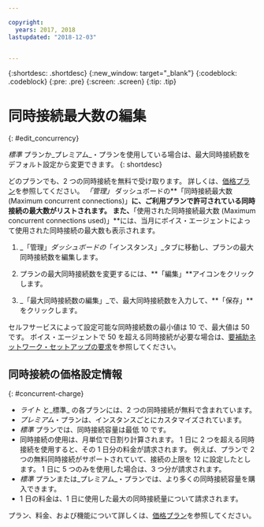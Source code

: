 ```yaml
---

copyright:
  years: 2017, 2018
lastupdated: "2018-12-03"


---
```


{:shortdesc: .shortdesc}
{:new_window: target="_blank"}
{:codeblock: .codeblock}
{:pre: .pre}
{:screen: .screen}
{:tip: .tip}

# 同時接続最大数の編集
{: #edit_concurrency}

_標準_ プランか_プレミアム_・プランを使用している場合は、最大同時接続数をデフォルト設定から変更できます。
{: shortdesc}

どのプランでも、2 つの同時接続を無料で受け取ります。 詳しくは、[価格プラン](https://cloud.ibm.com/catalog/services/voice-agent-with-watson)を参照してください。 _「管理」_ ダッシュボードの**「同時接続最大数 (Maximum concurrent connections)」**に、ご利用プランで許可されている同時接続の最大数がリストされます。 また、**「使用された同時接続最大数 (Maximum concurrent connections used)」**には、当月にボイス・エージェントによって使用された同時接続の最大数も表示されます。

1. _「管理」_ダッシュボードの_「インスタンス」_タブに移動し、プランの最大同時接続数を編集します。

1. プランの最大同時接続数を変更するには、**「編集」**アイコンをクリックします。

1. _「最大同時接続数の編集」_で、最大同時接続数を入力して、**「保存」**をクリックします。

セルフサービスによって設定可能な同時接続数の最小値は 10 で、最大値は 50 です。 ボイス・エージェントで 50 を超える同時接続が必要な場合は、[要補助ネットワーク・セットアップの要求](connect-SIP.html#request-setup)を参照してください。

## 同時接続の価格設定情報
{: #concurrent-charge}

  * _ライト_ と_標準_ の各プランには、2 つの同時接続が無料で含まれています。
  * _プレミアム_・プランは、インスタンスごとにカスタマイズされています。
  * _標準_ プランでは、同時接続容量は最低 10 です。
  * 同時接続の使用は、月単位で日割り計算されます。 1 日に 2 つを超える同時接続を使用すると、その 1 日分の料金が請求されます。 例えば、プランで 2 つの無料同時接続がサポートされていて、接続の上限を 12 に設定したとします。 1 日に 5 つのみを使用した場合は、3 つ分が請求されます。
  * _標準_ プランまたは_プレミアム_・プランでは、より多くの同時接続容量を購入できます。
  * 1 日の料金は、1 日に使用した最大の同時接続量について請求されます。

プラン、料金、および機能について詳しくは、[価格プラン](https://cloud.ibm.com/catalog/services/voice-agent-with-watson)を参照してください。
